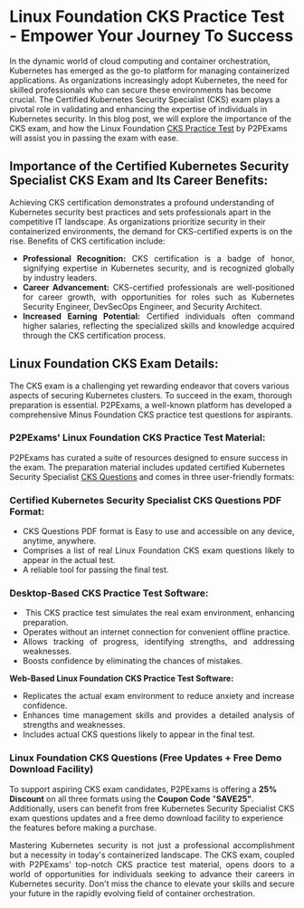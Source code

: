 <h1>Linux Foundation CKS Practice Test - Empower Your Journey To Success</h1>

<p>In the dynamic world of cloud computing and container orchestration, Kubernetes has emerged as the go-to platform for managing containerized applications. As organizations increasingly adopt Kubernetes, the need for skilled professionals who can secure these environments has become crucial. The Certified Kubernetes Security Specialist (CKS) exam plays a pivotal role in validating and enhancing the expertise of individuals in Kubernetes security. In this blog post, we will explore the importance of the CKS exam, and how the Linux Foundation <a href="https://www.p2pexams.com/linux-foundation/pdf/cks">CKS Practice Test</a> by P2PExams will assist you in passing the exam with ease.</p>

<h2>Importance of the Certified Kubernetes Security Specialist CKS Exam and Its Career Benefits:</h2>

<p>Achieving CKS certification demonstrates a profound understanding of Kubernetes security best practices and sets professionals apart in the competitive IT landscape. As organizations prioritize security in their containerized environments, the demand for CKS-certified experts is on the rise. Benefits of CKS certification include:</p>

<ul>
	<li style="text-align: justify;"><strong>Professional Recognition:</strong> CKS certification is a badge of honor, signifying expertise in Kubernetes security, and is recognized globally by industry leaders.</li>
	<li style="text-align: justify;"><strong>Career Advancement:</strong> CKS-certified professionals are well-positioned for career growth, with opportunities for roles such as Kubernetes Security Engineer, DevSecOps Engineer, and Security Architect.</li>
	<li style="text-align: justify;"><strong>Increased Earning Potential:</strong> Certified individuals often command higher salaries, reflecting the specialized skills and knowledge acquired through the CKS certification process.</li>
</ul>

<h2>Linux Foundation CKS Exam Details:</h2>

<p>The CKS exam is a challenging yet rewarding endeavor that covers various aspects of securing Kubernetes clusters. To succeed in the exam, thorough preparation is essential. P2PExams, a well-known platform&nbsp;has developed a comprehensive Minus Foundation CKS practice test questions&nbsp;for aspirants.</p>

<h3>P2PExams&#39; Linux Foundation CKS Practice Test Material:</h3>

<p>P2PExams has curated a suite of resources designed to ensure success in the exam. The preparation material includes updated certified Kubernetes Security Specialist <a href="https://www.p2pexams.com/free/actualtestdumps-certified-kubernetes-security-specialist-certified-kubernetes-security-specialist-verified-questions-answers-by-weiss-18-01-2024-8qa.pdf">CKS Questions</a> and comes in three user-friendly formats:</p>

<h3>Certified Kubernetes Security Specialist CKS Questions PDF Format:</h3>

<ul>
	<li style="text-align: justify;">CKS Questions PDF format is Easy to use and accessible on any device, anytime, anywhere.</li>
	<li style="text-align: justify;">Comprises a list of real Linux Foundation CKS exam questions likely to appear in the actual test.</li>
	<li style="text-align: justify;">A reliable tool for passing the final test.</li>
</ul>

<h3>Desktop-Based CKS Practice Test Software:</h3>

<ul>
	<li style="text-align: justify;">&nbsp;This CKS practice test simulates the real exam environment, enhancing preparation.</li>
	<li style="text-align: justify;">Operates without an internet connection for convenient offline practice.</li>
	<li style="text-align: justify;">Allows tracking of progress, identifying strengths, and addressing weaknesses.</li>
	<li style="text-align: justify;">Boosts confidence by eliminating the chances of mistakes.</li>
</ul>

<p style="text-align: justify;"><strong>Web-Based Linux Foundation CKS Practice Test Software:</strong></p>

<ul>
	<li style="text-align: justify;">Replicates the actual exam environment to reduce anxiety and increase confidence.</li>
	<li style="text-align: justify;">Enhances time management skills and provides a detailed analysis of strengths and weaknesses.</li>
	<li style="text-align: justify;">Includes actual CKS questions likely to appear in the final test.</li>
</ul>

<h3>Linux Foundation CKS Questions (Free Updates + Free Demo Download Facility)</h3>

<p>To support aspiring CKS exam candidates, P2PExams is offering a <strong>25% Discount</strong> on all three formats using the <strong>Coupon Code</strong>&nbsp;&quot;<strong>SAVE25&quot;</strong>. Additionally, users can benefit from free Kubernetes Security Specialist CKS exam questions updates and a free demo download facility to experience the features before making a purchase.</p>

<p style="text-align: justify;">Mastering Kubernetes security is not just a professional accomplishment but a necessity in today&#39;s containerized landscape. The CKS exam, coupled with P2PExams&#39; top-notch CKS practice test material, opens doors to a world of opportunities for individuals seeking to advance their careers in Kubernetes security. Don&#39;t miss the chance to elevate your skills and secure your future in the rapidly evolving field of container orchestration.</p>
